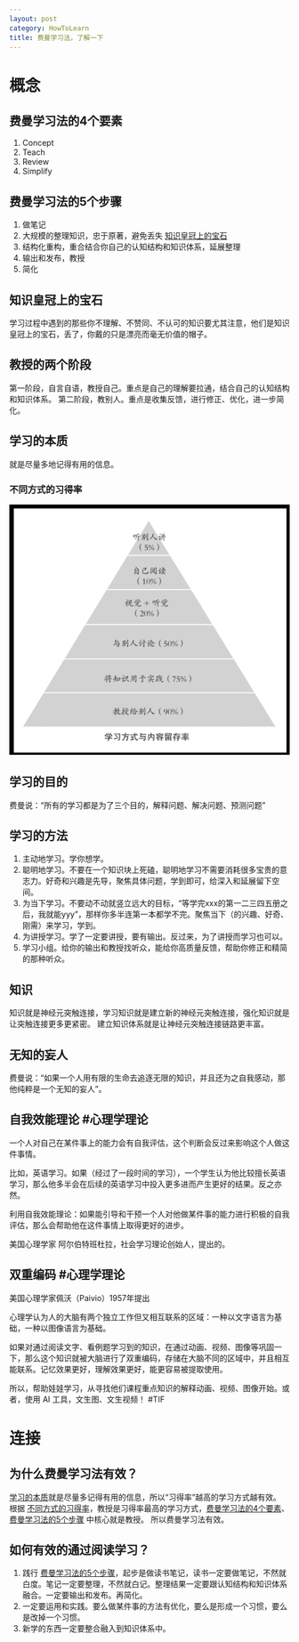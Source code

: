 ```yaml
---
layout: post
category: HowToLearn
title: 费曼学习法，了解一下
---
```


# 概念

<a id="id3"></a>
## 费曼学习法的4个要素
1. Concept
2. Teach
3. Review
4. Simplify

<a id="id4"></a>
## 费曼学习法的5个步骤
1. 做笔记
2. 大规模的整理知识，忠于原著，避免丢失 [知识皇冠上的宝石](#id5)
3. 结构化重构，重合结合你自己的认知结构和知识体系，延展整理
4. 输出和发布，教授
5. 简化

<a id="id5"></a>
## 知识皇冠上的宝石
学习过程中遇到的那些你不理解、不赞同、不认可的知识要尤其注意，他们是知识皇冠上的宝石，丢了，你戴的只是漂亮而毫无价值的帽子。

## 教授的两个阶段
第一阶段，自言自语，教授自己。重点是自己的理解要拉通，结合自己的认知结构和知识体系。
第二阶段，教别人。重点是收集反馈，进行修正、优化，进一步简化。

<a id="id1"></a>
## 学习的本质
就是尽量多地记得有用的信息。

<a id="id2"></a>
### 不同方式的习得率
![习得率](/assets/imgs/learning-rate.png)

## 学习的目的
费曼说：“所有的学习都是为了三个目的，解释问题、解决问题、预测问题”

## 学习的方法
1. 主动地学习。学你想学。
2. 聪明地学习。不要在一个知识块上死磕，聪明地学习不需要消耗很多宝贵的意志力。好奇和兴趣是先导，聚焦具体问题，学到即可，给深入和延展留下空间。
3. 为当下学习。不要动不动就竖立远大的目标，“等学完xxx的第一二三四五册之后，我就能yyy”，那样你多半连第一本都学不完。聚焦当下（的兴趣、好奇、刚需）来学习，学到。
4. 为讲授学习。学了一定要讲授，要有输出。反过来，为了讲授而学习也可以。
5. 学习小组。给你的输出和教授找听众，能给你高质量反馈，帮助你修正和精简的那种听众。

## 知识
知识就是神经元突触连接，学习知识就是建立新的神经元突触连接，强化知识就是让突触连接更多更紧密。
建立知识体系就是让神经元突触连接链路更丰富。

## 无知的妄人
费曼说：“如果一个人用有限的生命去追逐无限的知识，并且还为之自我感动，那他纯粹是一个无知的妄人”。

## 自我效能理论 #心理学理论 
一个人对自己在某件事上的能力会有自我评估，这个判断会反过来影响这个人做这件事情。

比如，英语学习。如果（经过了一段时间的学习），一个学生认为他比较擅长英语学习，那么他多半会在后续的英语学习中投入更多进而产生更好的结果。反之亦然。

利用自我效能理论：如果能引导和干预一个人对他做某件事的能力进行积极的自我评估，那么会帮助他在这件事情上取得更好的进步。

美国心理学家 阿尔伯特班杜拉，社会学习理论创始人，提出的。

## 双重编码 #心理学理论 
美国心理学家佩沃（Paivio）1957年提出

心理学认为人的大脑有两个独立工作但又相互联系的区域：一种以文字语言为基础，一种以图像语言为基础。

如果对通过阅读文字、看例题学习到的知识，在通过动画、视频、图像等巩固一下，那么这个知识就被大脑进行了双重编码，存储在大脑不同的区域中，并且相互能联系。记忆效果更好，理解效果更好，能更容易被提取使用。

所以，帮助娃娃学习，从寻找他们课程重点知识的解释动画、视频、图像开始。或者，使用 AI 工具，文生图、文生视频！ #TIF 

# 连接
## 为什么费曼学习法有效？
[学习的本质](#id1)就是尽量多记得有用的信息，所以“习得率”越高的学习方式越有效。
根据 [不同方式的习得率](#id2)，教授是习得率最高的学习方式，[费曼学习法的4个要素](#id3)、[费曼学习法的5个步骤](#id4) 中核心就是教授。
所以费曼学习法有效。

## 如何有效的通过阅读学习？
1. 践行 [费曼学习法的5个步骤](#id4)，起步是做读书笔记，读书一定要做笔记，不然就白度。笔记一定要整理，不然就白记。整理结果一定要跟认知结构和知识体系融合。一定要输出和发布。再简化。
2. 一定要运用和实践。要么做某件事的方法有优化，要么是形成一个习惯，要么是改掉一个习惯。
3. 新学的东西一定要整合融入到知识体系中。
